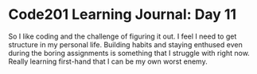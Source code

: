<h1> Code201 Learning Journal: Day 11 </h1>

<p>So I like coding and the challenge of figuring it out. I feel I need to get structure in my personal life.  Building habits and staying enthused even during the boring assignments is something that I struggle with right now. Really learning first-hand that I can be my own worst enemy. </p>
